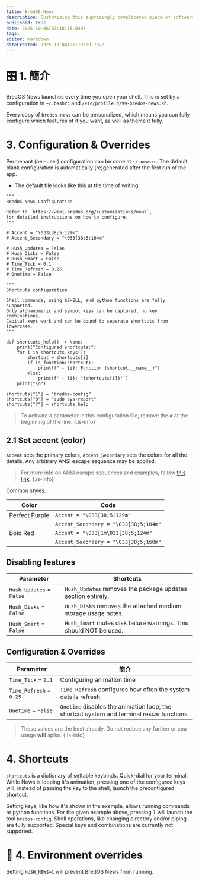 ```yaml
---
title: BredOS News
description: Customizing this suprisingly complicated piece of software.
published: true
date: 2025-10-06T07:18:15.049Z
tags:
editor: markdown
dateCreated: 2025-10-04T21:13:09.732Z
---
```


# 🎛️ 1. 簡介

BredOS News launches every time you open your shell. This is set by a configuration in `~/.bashrc` and `/etc/profile.d/99-bredos-news.sh`.

Every copy of `bredos-news` can be personalized, which means you can fully configure which features of it you want, as well as theme it fully.

# 3. Configuration & Overrides

Permenant (per-user) configuration can be done at `~/.newsrc`. The default blank configuration is automatically (re)generated after the first run of the app.

- The default file looks like this at the time of writing:

```
"""
BredOS-News Configuration

Refer to `https://wiki.bredos.org/customizations/news`,
for detailed instructions on how to configure.
"""

# Accent = "\033[38;5;129m"
# Accent_Secondary = "\033[38;5;104m"

# Hush_Updates = False
# Hush_Disks = False
# Hush_Smart = False
# Time_Tick = 0.1
# Time_Refresh = 0.25
# Onetime = False

"""
Shortcuts configuration

Shell commands, using $SHELL, and python functions are fully supported.
Only alphanumeric and symbol keys can be captured, no key combinations.
Capital keys work and can be bound to seperate shortcuts from lowercase.
"""

def shortcuts_help() -> None:
    print("Configured shortcuts:")
    for i in shortcuts.keys():
        shortcut = shortcuts[i]
        if is_function(shortcut):
            print(f" - {i}: Function {shortcut.__name__}")
        else:
            print(f' - {i}: "{shortcuts[i]}"')
    print("\n")

shortcuts["1"] = "bredos-config"
shortcuts["0"] = "sudo sys-report"
shortcuts["?"] = shortcuts_help
```

> To activate a parameter in this configuration file, remove the <kbd>#</kbd> at the beginning of the line.
> {.is-info}

## 2.1 Set accent (color)

`Accent` sets the primary colors, `Accent_Secondary` sets the colors for all the details. Any arbitrary ANSI escape sequence may be applied.

> For more info on ANSI escape sequences and examples, follow [this link](https://gist.github.com/fnky/458719343aabd01cfb17a3a4f7296797).
> {.is-info}

Common styles:

| Color          | Code                                   |
| -------------- | -------------------------------------- |
| Perfect Purple | `Accent = "\033[38;5;129m"`           |
|                | `Accent_Secondary = "\033[38;5;104m"` |
| Bold Red       | `Accent = "\033[1m\033[38;5;124m"`   |
|                | `Accent_Secondary = "\033[38;5;160m"` |

## Disabling features

| Parameter                | Shortcuts                                                                                          |
| ------------------------ | -------------------------------------------------------------------------------------------------- |
| `Hush_Updates` = `False` | `Hush_Updates` removes the package updates section entirely.                       |
| `Hush_Disks` = `False`   | `Hush_Disks` removes the attached medium storage usage notes.                      |
| `Hush_Smart` = `False`   | `Hush_Smart` mutes disk failure warnings. This should NOT be used. |

## Configuration & Overrides

| Parameter               | 簡介                                                                                                        |
| ----------------------- | --------------------------------------------------------------------------------------------------------- |
| `Time_Tick` = `0.1`     | Configuring animation time                                                                                |
| `Time_Refresh` = `0.25` | `Time_Refresh` configures how often the system details refresh.                           |
| `Onetime` = `False`     | `Onetime` disables the animation loop, the shortcut system and terminal resize functions. |

> These values are the best already. Do not reduce any further or cpu usage **will** spike.
> {.is-info}

# 4. Shortcuts

`shortcuts` is a dictionary of settable keybinds. Quick-dial for your terminal. While News is looping it's animation, pressing one of the configured keys will, instead of passing the key to the shell, launch the preconfigured shortcut.

Setting keys, like how it's shown in the example, allows running commands or python functions. For the given example above, pressing <kbd>1</kbd> will launch the tool `bredos-config`. Shell operations, like changing directory and/or piping are fully supported. Special keys and combinations are currently not supported.

# 🔁 4. Environment overrides

Setting `HUSH_NEWS=1` will prevent BredOS News from running.
